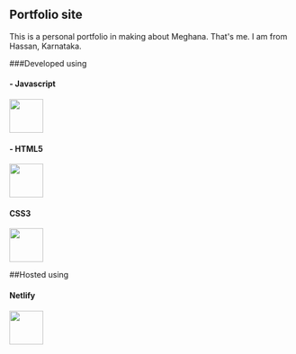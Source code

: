 ## Portfolio site

This is a personal portfolio in making about Meghana. That's me.
I am from Hassan, Karnataka. 

###Developed using 

#### - Javascript
<img src="https://cdn.worldvectorlogo.com/logos/logo-javascript.svg" width="60" height="60">

#### - HTML5  
<img src="https://cdn.worldvectorlogo.com/logos/html-5.svg" width="60" height="60">

#### CSS3
<img src="https://cdn.worldvectorlogo.com/logos/css-3.svg" width="60" height="60">

##Hosted using

#### Netlify
<img src="https://cdn.worldvectorlogo.com/logos/netlify.svg" width="60" height="60">

